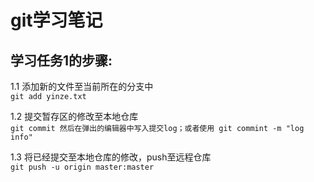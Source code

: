 # git学习笔记

## 学习任务1的步骤:   

1.1 添加新的文件至当前所在的分支中  
	`git add yinze.txt`  

1.2 提交暂存区的修改至本地仓库   
`git commit 然后在弹出的编辑器中写入提交log；或者使用 git commint -m "log info" `    

1.3 将已经提交至本地仓库的修改，push至远程仓库   
`git push -u origin master:master`
